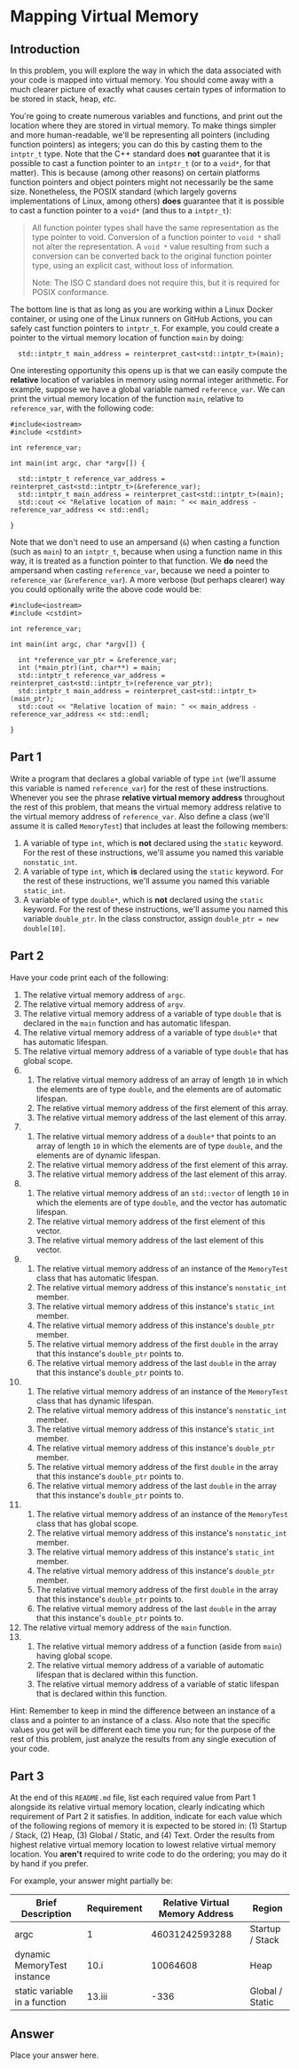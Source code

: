 # Mapping Virtual Memory

## Introduction

In this problem, you will explore the way in which the data associated with your code is mapped into virtual memory.
You should come away with a much clearer picture of exactly what causes certain types of information to be stored in stack, heap, *etc*.

You're going to create numerous variables and functions, and print out the location where they are stored in virtual memory.
To make things simpler and more human-readable, we'll be representing all pointers (including function pointers) as integers; you can do this by casting them to the `intptr_t` type.
Note that the C++ standard does **not** guarantee that it is possible to cast a function pointer to an `intptr_t` (or to a `void*`, for that matter).
This is because (among other reasons) on certain platforms function pointers and object pointers might not necessarily be the same size.
Nonetheless, the POSIX standard (which largely governs implementations of Linux, among others) **does** guarantee that it is possible to cast a function pointer to a `void*` (and thus to a `intptr_t`):

>All function pointer types shall have the same representation as the type pointer to void. Conversion of a function pointer to `void *` shall not alter the representation. A `void *` value resulting from such a conversion can be converted back to the original function pointer type, using an explicit cast, without loss of information.
>
>Note: The ISO C standard does not require this, but it is required for POSIX conformance.

The bottom line is that as long as you are working within a Linux Docker container, or using one of the Linux runners on GitHub Actions, you can safely cast function pointers to `intptr_t`.
For example, you could create a pointer to the virtual memory location of function `main` by doing:

```
  std::intptr_t main_address = reinterpret_cast<std::intptr_t>(main);
```

One interesting opportunity this opens up is that we can easily compute the **relative** location of variables in memory using normal integer arithmetic.
For example, suppose we have a global variable named `reference_var`.
We can print the virtual memory location of the function `main`, relative to `reference_var`, with the following code:

```
#include<iostream>
#include <cstdint>

int reference_var;

int main(int argc, char *argv[]) {

  std::intptr_t reference_var_address = reinterpret_cast<std::intptr_t>(&reference_var);
  std::intptr_t main_address = reinterpret_cast<std::intptr_t>(main);
  std::cout << "Relative location of main: " << main_address - reference_var_address << std::endl;

}
```

Note that we don't need to use an ampersand (`&`) when casting a function (such as `main`) to an `intptr_t`, because when using a function name in this way, it is treated as a function pointer to that function.
We **do** need the ampersand when casting `reference_var`, because we need a pointer to `reference_var` (`&reference_var`).
A more verbose (but perhaps clearer) way you could optionally write the above code would be:

```
#include<iostream>
#include <cstdint>

int reference_var;

int main(int argc, char *argv[]) {

  int *reference_var_ptr = &reference_var;
  int (*main_ptr)(int, char**) = main;
  std::intptr_t reference_var_address = reinterpret_cast<std::intptr_t>(reference_var_ptr);
  std::intptr_t main_address = reinterpret_cast<std::intptr_t>(main_ptr);
  std::cout << "Relative location of main: " << main_address - reference_var_address << std::endl;

}
```


## Part 1

Write a program that declares a global variable of type `int` (we'll assume this variable is named `reference_var`) for the rest of these instructions.
Whenever you see the phrase **relative virtual memory address** throughout the rest of this problem, that means the virtual memory address relative to the virtual memory address of `reference_var`.
Also define a class (we'll assume it is called `MemoryTest`) that includes at least the following members:

1. A variable of type `int`, which is **not** declared using the `static` keyword.  For the rest of these instructions, we'll assume you named this variable `nonstatic_int`.
2. A variable of type `int`, which **is** declared using the `static` keyword.  For the rest of these instructions, we'll assume you named this variable `static_int`.
3. A variable of type `double*`, which is **not** declared using the `static` keyword.  For the rest of these instructions, we'll assume you named this variable `double_ptr`.  In the class constructor, assign `double_ptr = new double[10]`.


## Part 2

Have your code print each of the following:

1. The relative virtual memory address of `argc`.
2. The relative virtual memory address of `argv`.
3. The relative virtual memory address of a variable of type `double` that is declared in the `main` function and has automatic lifespan.
4. The relative virtual memory address of a variable of type `double*` that has automatic lifespan.
5. The relative virtual memory address of a variable of type `double` that has global scope.
6.
   1. The relative virtual memory address of an array of length `10` in which the elements are of type `double`, and the elements are of automatic lifespan.
   2. The relative virtual memory address of the first element of this array.
   3. The relative virtual memory address of the last element of this array.
7.
   1. The relative virtual memory address of a `double*` that points to an array of length `10` in which the elements are of type `double`, and the elements are of dynamic lifespan.
   2. The relative virtual memory address of the first element of this array.
   3. The relative virtual memory address of the last element of this array.
8.
   1. The relative virtual memory address of an `std::vector` of length `10` in which the elements are of type `double`, and the vector has automatic lifespan.
   2. The relative virtual memory address of the first element of this vector.
   3. The relative virtual memory address of the last element of this vector.
9.
   1. The relative virtual memory address of an instance of the `MemoryTest` class that has automatic lifespan.
   2. The relative virtual memory address of this instance's `nonstatic_int` member.
   3. The relative virtual memory address of this instance's `static_int` member.
   4. The relative virtual memory address of this instance's `double_ptr` member.
   5. The relative virtual memory address of the first `double` in the array that this instance's `double_ptr` points to.
   6. The relative virtual memory address of the last `double` in the array that this instance's `double_ptr` points to.
10.
    1. The relative virtual memory address of an instance of the `MemoryTest` class that has dynamic lifespan.
    2. The relative virtual memory address of this instance's `nonstatic_int` member.
    3. The relative virtual memory address of this instance's `static_int` member.
    4. The relative virtual memory address of this instance's `double_ptr` member.
    5. The relative virtual memory address of the first `double` in the array that this instance's `double_ptr` points to.
    6. The relative virtual memory address of the last `double` in the array that this instance's `double_ptr` points to.
11.
    1. The relative virtual memory address of an instance of the `MemoryTest` class that has global scope.
    2. The relative virtual memory address of this instance's `nonstatic_int` member.
    3. The relative virtual memory address of this instance's `static_int` member.
    4. The relative virtual memory address of this instance's `double_ptr` member.
    5. The relative virtual memory address of the first `double` in the array that this instance's `double_ptr` points to.
    6. The relative virtual memory address of the last `double` in the array that this instance's `double_ptr` points to.
12. The relative virtual memory address of the `main` function.
13.
    1. The relative virtual memory address of a function (aside from `main`) having global scope.
    2. The relative virtual memory address of a variable of automatic lifespan that is declared within this function.
    3. The relative virtual memory address of a variable of static lifespan that is declared within this function.

Hint: Remember to keep in mind the difference between an instance of a class and a pointer to an instance of a class.  Also note that the specific values you get will be different each time you run; for the purpose of the rest of this problem, just analyze the results from any single execution of your code.

## Part 3

At the end of this `README.md` file, list each required value from Part 1 alongside its relative virtual memory location, clearly indicating which requirement of Part 2 it satisfies.
In addition, indicate for each value which of the following regions of memory it is expected to be stored in: (1) Startup / Stack, (2) Heap, (3) Global / Static, and (4) Text.
Order the results from highest relative virtual memory location to lowest relative virtual memory location.
You **aren't** required to write code to do the ordering; you may do it by hand if you prefer.

For example, your answer might partially be:

| Brief Description               | Requirement   | Relative Virtual Memory Address |  Region         |
| ------------------------------- | ------------- | ------------------------------- | --------------- |
| argc                            | 1             | 46031242593288                  | Startup / Stack |
| dynamic MemoryTest instance     | 10.i          | 10064608                        | Heap            |
| static variable in a function   | 13.iii        | -336                            | Global / Static |

## Answer

Place your answer here.
